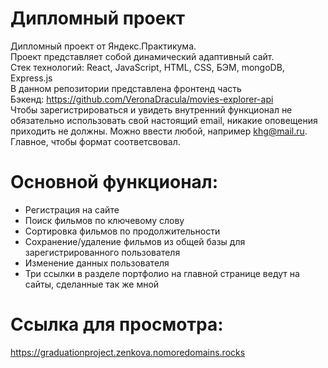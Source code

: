 # Дипломный проект  
Дипломный проект от Яндекс.Практикума.  
Проект представляет собой динамический адаптивный сайт.  
Стек технологий: React, JavaScript, HTML, CSS, БЭМ, mongoDB, Express.js  
В данном репозитории представлена фронтенд часть  
Бэкенд: https://github.com/VeronaDracula/movies-explorer-api  
Чтобы зарегистрироваться и увидеть внутренний функционал не обязательно использовать свой настоящий email, никакие оповещения приходить не должны. Можно ввести любой, например khg@mail.ru. Главное, чтобы формат соответсвовал.

# Основной функционал:  
- Регистрация на сайте
- Поиск фильмов по ключевому слову
- Сортировка фильмов по продолжительности
- Сохранение/удаление фильмов из общей базы для зарегистрированного пользователя
- Изменение данных пользователя
- Три ссылки в разделе портфолио на главной странице ведут на сайты, сделанные так же мной  

# Ссылка для просмотра:  
https://graduationproject.zenkova.nomoredomains.rocks
